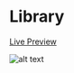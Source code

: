 # Library

[Live Preview](https://osportll.github.io/library/)

![alt text](Sketch-example.png 'App Preview')
